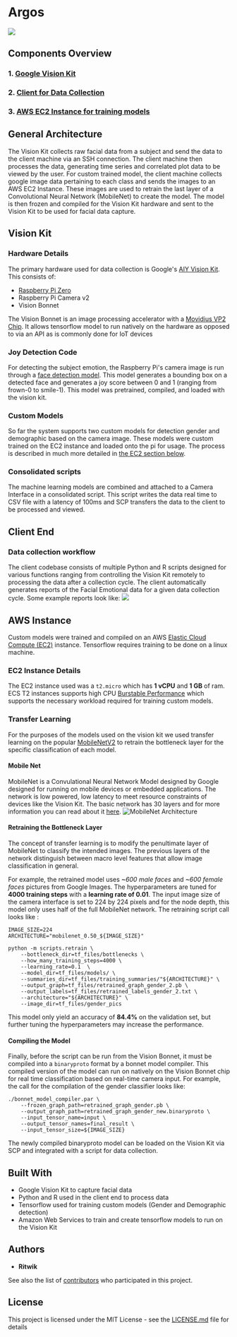 # Argos

![](https://i.imgur.com/p1LNKEj.png)

## Components Overview
### 1. [Google Vision Kit](https://github.com/ritwikbiswas/argos/wiki/Architecture#vision-kit)
### 2. [Client for Data Collection](https://github.com/ritwikbiswas/argos/wiki/Architecture#client-end)
### 3. [AWS EC2 Instance for training models](https://github.com/ritwikbiswas/argos/wiki/Architecture#aws-instance)

## General Architecture
The Vision Kit collects raw facial data from a subject and send the data to the client machine via an SSH connection. The client machine then processes the data, generating time series and correlated plot data to be viewed by the user. For custom trained model, the client machine collects google image data pertaining to each class and sends the images to an AWS EC2 Instance. These images are used to retrain the last layer of a Convolutional Neural Network (MobileNet) to create the model. The model is then frozen and compiled for the Vision Kit hardware and sent to the Vision Kit to be used for facial data capture.

## Vision Kit
### Hardware Details 
The primary hardware used for data collection is Google's [AIY Vision Kit](https://aiyprojects.withgoogle.com/vision/). This consists of:
* [Raspberry Pi Zero](https://www.raspberrypi.org/products/raspberry-pi-zero/)
* Raspberry Pi Camera v2
* Vision Bonnet

The Vision Bonnet is an image processing accelerator with a [Movidius VP2 Chip](https://www.movidius.com/myriad2). It allows tensorflow model to run natively on the hardware as opposed to via an API as is commonly done for IoT devices

### Joy Detection Code 
For detecting the subject emotion, the Raspberry Pi's camera image is run through a [face detection model](https://github.com/google/aiyprojects-raspbian/blob/aiyprojects/src/aiy/vision/models/face_detection.py). This model generates a bounding box on a detected face and generates a joy score between 0 and 1 (ranging from frown-0 to smile-1). This model was pretrained, compiled, and loaded with the vision kit.
### Custom Models
So far the system supports two custom models for detection gender and demographic based on the camera image. These models were custom trained on the EC2 instance and loaded onto the pi for usage. The process is described in much more detailed in [the EC2 section below](https://github.com/ritwikbiswas/argos/wiki/Architecture#aws-instance).
### Consolidated scripts
The machine learning models are combined and attached to a Camera Interface in a consolidated script. This script writes the data real time to CSV file with a latency of 100ms and SCP transfers the data to the client to be processed and viewed.

## Client End
### Data collection workflow
The client codebase consists of multiple Python and R scripts designed for various functions ranging from controlling the Vision Kit remotely to processing the data after a collection cycle. The client automatically generates reports of the Facial Emotional data for a given data collection cycle. Some example reports look like:
![](https://i.imgur.com/J9BuCJk.png)

## AWS Instance
Custom models were trained and compiled on an AWS [Elastic Cloud Compute (EC2)](https://aws.amazon.com/ec2/) instance. Tensorflow requires training to be done on a linux machine. 
### EC2 Instance Details
The EC2 instance used was a `t2.micro` which has **1 vCPU** and **1 GB** of ram. ECS T2 instances supports high CPU [Burstable Performance](https://aws.amazon.com/ec2/instance-types/#burst) which supports the necessary workload required for training custom models.
### Transfer Learning  
For the purposes of the models used on the vision kit we used transfer learning on the popular [MobileNetV2](https://ai.googleblog.com/2017/06/mobilenets-open-source-models-for.html) to retrain the bottleneck layer for the specific classification of each model.
#### Mobile Net
MobileNet is a Convulational Neural Network Model designed by Google designed for running on mobile devices or embedded applications. The network is low powered, low latency to meet resource constraints of devices like the Vision Kit. The basic network has 30 layers and for more information you can read about it [here](https://ai.googleblog.com/2017/06/mobilenets-open-source-models-for.html).
![MobileNet Architecture](https://i.imgur.com/NW4zQUZ.png)
#### Retraining the Bottleneck Layer
The concept of transfer learning is to modify the penultimate layer of MobileNet to classify the intended images. The previous layers of the network distinguish between macro level features that allow image classification in general. 

For example, the retrained model uses _~600 male faces_ and _~600 female faces_ pictures from Google Images. The hyperparameters are tuned for **4000 training steps** with a **learning rate of 0.01**. The input image size of the camera interface is set to 224 by 224 pixels and for the node depth, this model only uses half of the full MobileNet network. The retraining script call looks like :


    IMAGE_SIZE=224
    ARCHITECTURE="mobilenet_0.50_${IMAGE_SIZE}"

    python -m scripts.retrain \
        --bottleneck_dir=tf_files/bottlenecks \
        --how_many_training_steps=4000 \
        --learning_rate=0.1  \
        --model_dir=tf_files/models/ \
        --summaries_dir=tf_files/training_summaries/"${ARCHITECTURE}" \
        --output_graph=tf_files/retrained_graph_gender_2.pb \
        --output_labels=tf_files/retrained_labels_gender_2.txt \
        --architecture="${ARCHITECTURE}" \
        --image_dir=tf_files/gender_pics

This model only yield an accuracy of **84.4%** on the validation set, but further tuning the hyperparameters may increase the performance.

#### Compiling the Model
Finally, before the script can be run from the Vision Bonnet, it must be compiled into a `binaryproto` format by a bonnet model compiler. This compiled version of the model can run on natively on the Vision Bonnet chip for real time classification based on real-time camera input. For example, the call for the compilation of the gender classifier looks like:

    ./bonnet_model_compiler.par \
        --frozen_graph_path=retrained_graph_gender.pb \
        --output_graph_path=retrained_graph_gender_new.binaryproto \
        --input_tensor_name=input \
        --output_tensor_names=final_result \
        --input_tensor_size=${IMAGE_SIZE}

The newly compiled binaryproto model can be loaded on the Vision Kit via SCP and integrated with a script for data collection.


## Built With

* Google Vision Kit to capture facial data
* Python and R used in the client end to process data 
* Tensorflow used for training custom models (Gender and Demographic detection)
* Amazon Web Services to train and create tensorflow models to run on the Vision Kit

## Authors

* **Ritwik** 

See also the list of [contributors](https://github.com/your/project/contributors) who participated in this project.

## License

This project is licensed under the MIT License - see the [LICENSE.md](LICENSE.md) file for details
